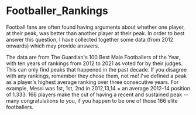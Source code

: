 # Footballer_Rankings

Football fans are often found having arguments about whether one player, at their peak, was better than another player at their peak. In order to best answer this question, I have collected together some data (from 2012 onwards) which may provide answers.

The data are from The Guardian's 100 Best Male Footballers of the Year, with ten years of rankings from 2012 to 2021 as voted for by their judges. This can only find peaks that happened in the past decade. If you disagree with any rankings, remember they chose them, not me!
I've defined a peak as a player's highest average ranking over three consecutive years. For example, Messi was 1st, 1st, 2nd in 2012,13,14 = an average 2012-14 position of 1.333. 
166 players make the cut of having a recent and sustained peak -- many congratulations to you, if you happen to be one of those 166 elite footballers.

